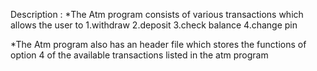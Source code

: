 Description : *The Atm program consists of various
transactions which allows the user to 
1.withdraw 
2.deposit 
3.check balance 
4.change pin

*The Atm program also has an header file which stores the functions of option 4 of the available transactions listed in the atm program
